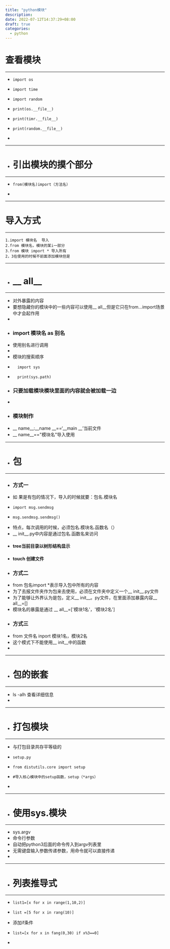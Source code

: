 ```yaml
---
title: "python模块"
description: 
date: 2022-07-12T14:37:29+08:00
draft: true
categories:
  - python
---
```

# 查看模块
---
-     import os
-     import time
-     import random
-     print(os.__file__)
-     print(timr.__file__)
-     print(random.__file__)
-     
----
- # 引出模块的摸个部分
----
-     from(模块名)import（方法名）
- 

---
# 导入方式
---
    1.import 模块名  导入
    2.from 模块名，模块的某i一部分
    3.from 模块 import * 导入所有
    2，3在使用的时候不前面添加模块但是

----
- # __ all__
----
- 对外暴露的内容
- 要想隐藏你的模块中的一些内容可以使用__ all__但是它只在from...import场景中才会起作用
-
- ### import 模块名 as  别名
-  使用别名进行调用
-  
-   模块的搜索顺序
-       import sys
-       print(sys.path)
- ### 只要加载模块模块里面的内容就会被加载一边
- 
- ### 模块制作
- __ name__:__name __==‘__main __’当前文件
- __ name__=="模块名"导入使用


---
- # 包
---
- ### 方式一
- 如 果是有包的情况下，导入的时候就要：包名.模块名
-     import msg.sendmsg
-     msg.sendmsg.sendmsg()
-  特点，每次调用的时候，必须包名.模块名.函数名（）
-  __ init__.py中内容是通过包名.函数名来访问
- #### tree当前目录以树形结构显示 
- #### touch 创建文件
- ### 方式二
-  from 包名import *表示导入包中所有的内容
-  为了去报文件夹作为包来去使用，必须在文件夹中定义一个__ init__.py文件
-  为了能够让外界认为是包，定义__ init__。py文件，在里面添加暴露内容__ all__=[]
-  模块名的暴露是通过 __ all__=['模块1名'，'模块2名']
-  ### 方式三
-  from 文件名 inport  模块1名，模块2名
-  这个模式下不能使用__ init__中的函数
-  


---
- # 包的嵌套
---
- ls -alh 查看详细信息
- 



----
- # 打包模块
---
-  与打包目录共存平等级的
-     setup.py
-     from distutils.core import setup
-     #导入核心模块中的setup函数，setup（*args）
-     

---
- # 使用sys.模块
---
- sys.argv
- 命令行参数
- 自动把python3后面的命令传入到argv列表里
- 无需键盘输入参数传递参数，用命令就可以直接传递
- 


----
- # 列表推导式
----
-     list1=[x for x in range(1,10,2)]
-     list =[5 for x in rang(10)]
- 添加if条件
-     list=[x for x in fang(0,30) if x%3==0]
-  